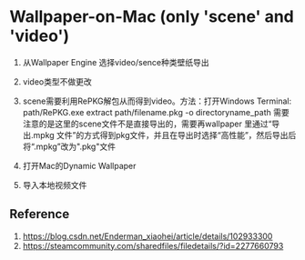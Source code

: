 # Wallpaper-on-Mac (only 'scene' and 'video')
1. 从Wallpaper Engine 选择video/sence种类壁纸导出

2. video类型不做更改

3. scene需要利用RePKG解包从而得到video。方法：打开Windows Terminal: path/RePKG.exe extract path/filename.pkg -o directoryname_path
   需要注意的是这里的scene文件不是直接导出的，需要再wallpaper 里通过“导出.mpkg 文件”的方式得到pkg文件，并且在导出时选择“高性能”，然后导出后将“.mpkg”改为".pkg"文件

5. 打开Mac的Dynamic Wallpaper

6. 导入本地视频文件

## Reference
1. https://blog.csdn.net/Enderman_xiaohei/article/details/102933300
3. https://steamcommunity.com/sharedfiles/filedetails/?id=2277660793
